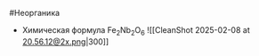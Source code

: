 #Неорганика 
- Химическая формула Fe<sub>2</sub>Nb<sub>2</sub>O<sub>6</sub>
![[CleanShot 2025-02-08 at 20.56.12@2x.png|300]]